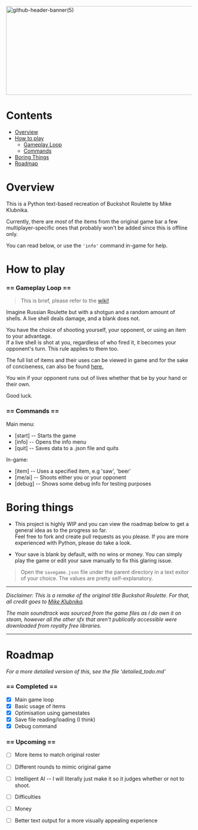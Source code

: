 <img width="1200" height="240" alt="github-header-banner(5)" src="https://github.com/user-attachments/assets/eb6ded4b-bb4a-44b8-ae63-b764a4d758fd" />

# Contents

- [Overview](#overview)
- [How to play](#how-to-play)
  - [Gameplay Loop](#gameplay-loop)
  - [Commands](#commands)
- [Boring Things](#boring-things)
- [Roadmap](#roadmap)

# Overview

This is a Python text-based recreation of Buckshot Roulette by Mike Klubnika. <br/>

Currently, there are *most* of the items from the original game bar a few multiplayer-specific ones that probably won't be added since this is offline only. 

You can read below, or use the `'info'` command in-game for help.

# How to play

### == Gameplay Loop ==

> This is brief, please refer to the [wiki!](https://buckshot-roulette.fandom.com/wiki/Buckshot_Roulette)

Imagine Russian Roulette but with a shotgun and a random amount of shells. A live shell deals damage, and a blank does not.

You have the choice of shooting yourself, your opponent, or using an item to your advantage.<br/>
If a live shell is shot at you, regardless of who fired it, it becomes your opponent's turn. This rule applies to them too.

The full list of items and their uses can be viewed in game and for the sake of conciseness, can also be found [here.](https://buckshot-roulette.fandom.com/wiki/Category:Items)

You win if your opponent runs out of lives whether that be by your hand or their own.

Good luck.

### == Commands ==

Main menu:

- [start] -- Starts the game
- [info] -- Opens the info menu
- [quit] -- Saves data to a .json file and quits

In-game:

- [item] -- Uses a specified item, e.g 'saw', 'beer'
- [me/ai] -- Shoots either you or your opponent
- [debug] -- Shows some debug info for testing purposes

# Boring things

- This project is highly WIP and you can view the roadmap below to get a general idea as to the progress so far. <br/>
Feel free to fork and create pull requests as you please. If you are more experienced with Python, please do take a look. <br/>

- Your save is blank by default, with no wins or money. You can simply play the game or edit your save manually to fix this glaring issue.

> Open the `savegame.json` file under the parent directory in a text exitor of your choice. The values are pretty self-explanatory.

------

*Disclaimer: This is a remake of the original title Buckshot Roulette. For that, all credit goes to [Mike Klubnika](https://mikeklubnika.com/).*

*The main soundtrack was sourced from the game files as I do own it on steam, however all the other sfx that aren't publically accessible were downloaded from royalty free libraries.*
<br/>

------

# Roadmap
*For a more detailed version of this, see the file 'detailed_todo.md'*


### == Completed ==

- [x] Main game loop
- [x] Basic usage of items
- [x] Optimisation using gamestates
- [x] Save file reading/loading (I think)
- [X] Debug command

### == Upcoming ==

- [ ] More items to match original roster
- [ ] Different rounds to mimic original game
- [ ] Intelligent AI -- I will literally just make it so it judges whether or not to shoot.
- [ ] Difficulties
- [ ] Money
- [ ] Better text output for a more visually appealing experience


